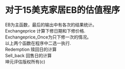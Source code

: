 # 对于15美克家居EB的估值程序
EB为主函数，最后的输出中有各次的结果统计。<br>
Exchangeprice 计算下修日期和下修价格.<br>
Exchangeprice_Once为只下修一次的情况。<br>
以上两个函数在程序中二选一执行.<br>
Redemption 赎回日的计算<br>
Sell_back 回售日的计算<br>
坤元评估版权所有(c)

